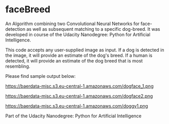 # faceBreed

An Algorithm combining two Convolutional Neural Networks for face-detection as well as subsequent matching to a specific dog-breed. It was developed in course of the Udacity Nanodegree: Python for Artificial Intelligence.

This code accepts any user-supplied image as input. If a dog is detected in the image, it will provide an estimate of the dog's breed. If a human is detected, it will provide an estimate of the dog breed that is most resembling.

Please find sample output below:

https://baerdata-misc.s3.eu-central-1.amazonaws.com/dogface_1.png

https://baerdata-misc.s3.eu-central-1.amazonaws.com/dogface2.png

https://baerdata-misc.s3.eu-central-1.amazonaws.com/doggy1.png

Part of the Udacity Nanodegree: Python for Artificial Intelligence
